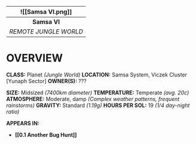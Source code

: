 
|   ![[Samsa VI.png]]   |
| :-------------------: |
|     **Samsa VI**      |
| *REMOTE JUNGLE WORLD* |

# **OVERVIEW**
**CLASS:** Planet *(Jungle World)*
**LOCATION:** Samsa System, Viczek Cluster [Yunaph Sector]
**OWNER(S):** ???

**SIZE:** Midsized *(7400km diameter)*
**TEMPERATURE:** Temperate *(avg. 20c)*
**ATMOSPHERE:** Moderate, damp *(Complex weather patterns, frequent rainstorms)*
**GRAVITY:** Standard *(1.19g)*
**HOURS PER SOL:** 19 *(1/4 day-night ratio)*

**APPEARS IN:**
- **[[0.1 Another Bug Hunt]]**
